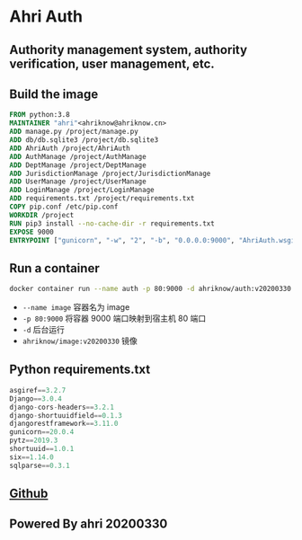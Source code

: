 # Ahri Auth

## Authority management system, authority verification, user management, etc.

## Build the image

```Dockerfile
FROM python:3.8
MAINTAINER "ahri"<ahriknow@ahriknow.cn>
ADD manage.py /project/manage.py
ADD db/db.sqlite3 /project/db.sqlite3
ADD AhriAuth /project/AhriAuth
ADD AuthManage /project/AuthManage
ADD DeptManage /project/DeptManage
ADD JurisdictionManage /project/JurisdictionManage
ADD UserManage /project/UserManage
ADD LoginManage /project/LoginManage
ADD requirements.txt /project/requirements.txt
COPY pip.conf /etc/pip.conf
WORKDIR /project
RUN pip3 install --no-cache-dir -r requirements.txt
EXPOSE 9000
ENTRYPOINT ["gunicorn", "-w", "2", "-b", "0.0.0.0:9000", "AhriAuth.wsgi"]
```

## Run a container

```bash
docker container run --name auth -p 80:9000 -d ahriknow/auth:v20200330
```

-   `--name image` 容器名为 image
-   `-p 80:9000` 将容器 9000 端口映射到宿主机 80 端口
-   `-d` 后台运行
-   `ahriknow/image:v20200330` 镜像

## Python requirements.txt

```py
asgiref==3.2.7
Django==3.0.4
django-cors-headers==3.2.1
django-shortuuidfield==0.1.3
djangorestframework==3.11.0
gunicorn==20.0.4
pytz==2019.3
shortuuid==1.0.1
six==1.14.0
sqlparse==0.3.1
```

## [Github](https://github.com/fox-ahri/ahri-auth)

## Powered By ahri 20200330
